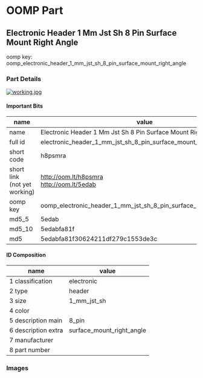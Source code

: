 # OOMP Part  
## Electronic Header 1 Mm Jst Sh 8 Pin Surface Mount Right Angle  
  
oomp key: oomp_electronic_header_1_mm_jst_sh_8_pin_surface_mount_right_angle  
  
### Part Details  
  
[![working.jpg](working_600.jpg)](working.jpg)  
  
#### Important Bits  
| name | value | 
| --- | --- | 
| name | Electronic Header 1 Mm Jst Sh 8 Pin Surface Mount Right Angle | 
| full id | electronic_header_1_mm_jst_sh_8_pin_surface_mount_right_angle | 
| short code | h8psmra | 
| short link<br>(not yet working) | http://oom.lt/h8psmra<br>http://oom.lt/5edab | 
| oomp key | oomp_electronic_header_1_mm_jst_sh_8_pin_surface_mount_right_angle | 
| md5_5 | 5edab | 
| md5_10 | 5edabfa81f | 
| md5 | 5edabfa81f30624211df279c1553de3c | 
#### ID Composition  
| name | value | 
| --- | --- | 
| 1 classification | electronic | 
| 2 type | header | 
| 3 size | 1_mm_jst_sh | 
| 4 color |  | 
| 5 description main | 8_pin | 
| 6 description extra | surface_mount_right_angle | 
| 7 manufacturer |  | 
| 8 part number |  | 
### Images  
